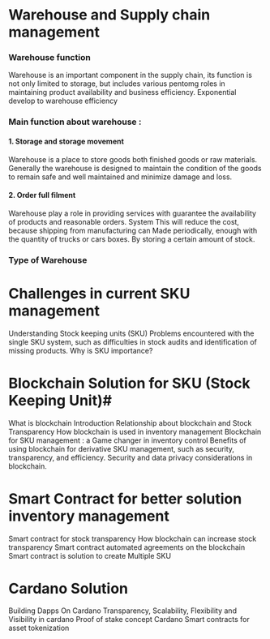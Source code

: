 # Warehouse and Supply chain management #
<h3> Warehouse function </h3>

Warehouse is an important component in the supply chain, its function is not only limited to storage, but includes various pentomg roles in maintaining product availability and business efficiency.
Exponential develop to warehouse efficiency

<h3> Main function about warehouse : </h3>
<h4> 1. Storage and storage movement </h4>
  Warehouse is a place to store goods both finished goods or raw materials. Generally the warehouse is designed to maintain the condition of the goods to remain safe and well maintained and minimize damage and loss.

<h4> 2. Order full filment </h4>
Warehouse play a role in providing services with guarantee the availability of products and reasonable orders. System This will reduce the cost, because shipping from manufacturing can Made periodically, enough with the quantity of trucks or cars boxes. By storing a certain amount of stock.

<h3>Type of Warehouse</h3>

# Challenges in current SKU management #
Understanding Stock keeping units (SKU)
Problems encountered with the single SKU system, such as difficulties in stock audits and identification of missing products.
Why is SKU importance?


# Blockchain Solution for SKU (Stock Keeping Unit)#
What is blockchain
Introduction Relationship about blockchain and Stock Transparency
How blockchain is used in inventory management
Blockchain for SKU management : a Game changer in inventory control
Benefits of using blockchain for derivative SKU management, such as security, transparency, and efficiency.
Security and data privacy considerations in blockchain.

# Smart Contract for better solution inventory management #
Smart contract for stock transparency
How blockchain can increase stock transparency
Smart contract  automated agreements on the blockchain
Smart contract is solution to create Multiple SKU

# Cardano Solution #
Building Dapps On Cardano
Transparency, Scalability, Flexibility and Visibility in cardano
Proof of stake concept
Cardano Smart contracts for asset tokenization
